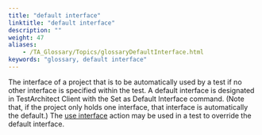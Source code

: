 ```yaml
--- 
title: "default interface"
linktitle: "default interface"
description: ""
weight: 47
aliases: 
    - /TA_Glossary/Topics/glossaryDefaultInterface.html
keywords: "glossary, default interface"
---
```


The interface of a project that is to be automatically used by a test if no other interface is specified within the test. A default interface is designated in TestArchitect Client with the Set as Default Interface command. \(Note that, if the project only holds one interface, that interface is automatically the default.\) The [use interface](/automation-guide/action-based-testing-language/built-in-actions/test-support-actions/interface-handling/use-interface) action may be used in a test to override the default interface.

